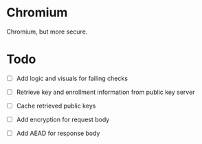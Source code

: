# Chromium

Chromium, but more secure.

# Todo

- [ ] Add logic and visuals for failing checks
- [ ] Retrieve key and enrollment information from public key server
- [ ] Cache retrieved public keys
- [ ] Add encryption for request body
- [ ] Add AEAD for response body

